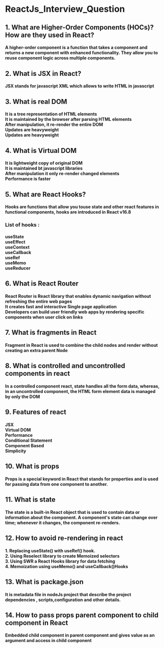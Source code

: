 # ReactJs_Interview_Question
## 1. What are Higher-Order Components (HOCs)? How are they used in React?
#### A higher-order component is a function that takes a component and returns a new component with enhanced functionality. They allow you to reuse component logic across multiple components.

## 2. What is JSX in React?
#### JSX stands for javascript XML which allows to write HTML in javascript

## 3. What is real DOM
#### It is a tree representation of HTML elements <br/> It is maintained by the browser after parsing HTML elements <br/> After manipulation, it re-render the entire DOM <br/> Updates are heavyweight </br> Updates are heavyweight

## 4. What is Virtual DOM
#### It is lightweight copy of original DOM <br/> It is maintained bt javascript libraries <br/> After manipulation it only re-render changed elements <br/> Performance is faster

## 5. What are React Hooks?
#### Hooks are functions that allow you touse state and other react features in functional components, hooks are introduced in React v16.8
### List of hooks :
#### useState <br/> useEffect <br/> useContext <br/> useCallback <br/> useRef <br/> useMemo <br/> useReducer

## 6. What is React Router
#### React Router is React library that enables dynamic navigation without refreshing the entire web pages <br/> It creates fast and interactive Single page application <br/> Developers can build user friendly web apps by rendering specific components when user click on links

## 7. What is fragments in React
#### Fragment in React is used to combine the child nodes and render without creating an extra parent Node

## 8. What is controlled and uncontrolled components in react
#### In a controlled component react, state handles all the form data, whereas, in an uncontrolled component, the HTML form element data is managed by only the DOM

## 9. Features of react
#### JSX <br/> Virtual DOM <br/> Performance <br/> Conditional Statement <br/> Component Based <br/> Simplicity

## 10. What is props
#### Props is a special keyword in React that stands for properties and is used for passing data from one component to another.

## 11. What is state
#### The state is a built-in React object that is used to contain data or information about the component. A component's state can change over time; whenever it changes, the component re-renders.

## 12. How to avoid re-rendering in react
#### 1. Replacing useState() with useRef() hook. <br/> 2. Using Reselect library to create Memoized selectors <br/> 3. Using SWR a React Hooks library for data fetching <br/> 4. Memoization using useMemo() and useCallback()Hooks

## 13. What is package.json 
#### It is metadata file in nodeJs project that describe the project dependencies , scripts,configuration and other details.

## 14. How to pass props parent component to child component in React
#### Embedded child component in parent component and gives value as an argument and access in child component
